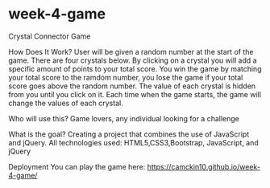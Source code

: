 # week-4-game
Crystal Connector Game 


How Does It Work? 
User will be given a random number at the start of the game. There are four crystals below. By clicking on a crystal you will add a specific amount of points to your total score. You win the game by matching your total score to the ramdom number, you lose the game if your total score goes above the random number. The value of each crystal is hidden from you until you click on it. Each time when the game starts, the game will change the values of each crystal.


Who will use this?
Game lovers, any individual looking for a challenge


What is the goal?
Creating a project that combines the use of JavaScript and jQuery.
All technologies used: HTML5,CSS3,Bootstrap, JavaScript, and jQuery


Deployment 
You can play the game here: https://camckin10.github.io/week-4-game/



